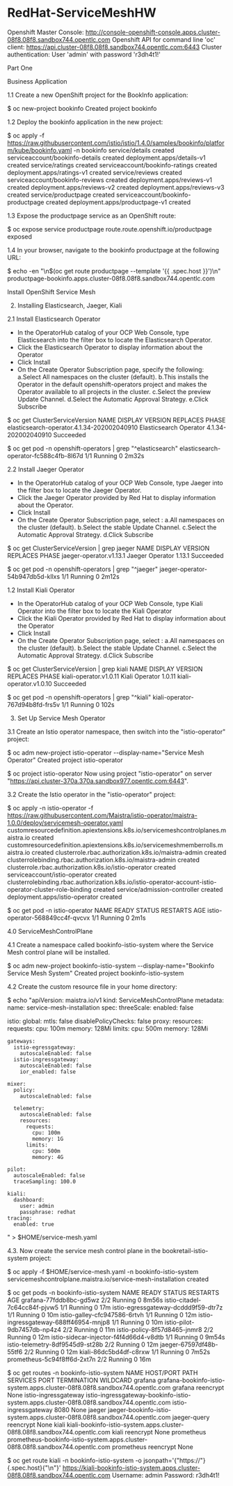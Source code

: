 # RedHat-ServiceMeshHW

Openshift Master Console: http://console-openshift-console.apps.cluster-08f8.08f8.sandbox744.opentlc.com
Openshift API for command line 'oc' client: https://api.cluster-08f8.08f8.sandbox744.opentlc.com:6443
Cluster authentication: User 'admin' with password 'r3dh4t1!'

Part One

Business Application

1.1 Create a new OpenShift project for the BookInfo application:

$ oc new-project bookinfo
Created project bookinfo

1.2 Deploy the bookinfo application in the new project:

$ oc apply -f https://raw.githubusercontent.com/istio/istio/1.4.0/samples/bookinfo/platform/kube/bookinfo.yaml -n bookinfo
service/details created
serviceaccount/bookinfo-details created
deployment.apps/details-v1 created
service/ratings created
serviceaccount/bookinfo-ratings created
deployment.apps/ratings-v1 created
service/reviews created
serviceaccount/bookinfo-reviews created
deployment.apps/reviews-v1 created
deployment.apps/reviews-v2 created
deployment.apps/reviews-v3 created
service/productpage created
serviceaccount/bookinfo-productpage created
deployment.apps/productpage-v1 created

1.3 Expose the productpage service as an OpenShift route:

$ oc expose service productpage
route.route.openshift.io/productpage exposed

1.4 In your browser, navigate to the bookinfo productpage at the following URL:

$ echo -en "\n$(oc get route productpage --template '{{ .spec.host }}')\n"
productpage-bookinfo.apps.cluster-08f8.08f8.sandbox744.opentlc.com

Install OpenShift Service Mesh

2. Installing Elasticsearch, Jaeger, Kiali

2.1 Install Elasticsearch Operator

 - In the OperatorHub catalog of your OCP Web Console, type Elasticsearch into the filter box to locate the Elasticsearch Operator.
 - Click the Elasticsearch Operator to display information about the Operator
 - Click Install
 - On the Create Operator Subscription page, specify the following:
     a.Select All namespaces on the cluster (default).
     b.This installs the Operator in the default openshift-operators project and makes the Operator available to all projects in the cluster.
     c.Select the preview Update Channel.
     d.Select the Automatic Approval Strategy.
     e.Click Subscribe

$ oc get ClusterServiceVersion
NAME                                         DISPLAY                  VERSION               REPLACES   PHASE
elasticsearch-operator.4.1.34-202002040910   Elasticsearch Operator   4.1.34-202002040910              Succeeded

$ oc get pod  -n openshift-operators | grep "^elasticsearch"
elasticsearch-operator-fc588c4fb-8l67d   1/1     Running   0          2m32s

2.2 Install Jaeger Operator

 - In the OperatorHub catalog of your OCP Web Console, type Jaeger into the filter box to locate the Jaeger Operator.
 - Click the Jaeger Operator provided by Red Hat to display information about the Operator.
 - Click Install
 - On the Create Operator Subscription page, select :
      a.All namespaces on the cluster (default).
      b.Select the stable Update Channel.
      c.Select the Automatic Approval Strategy.
      d.Click Subscribe

$ oc get ClusterServiceVersion | grep jaeger
NAME                                         DISPLAY                  VERSION               REPLACES   PHASE
jaeger-operator.v1.13.1                      Jaeger Operator          1.13.1                           Succeeded

$ oc get pod  -n openshift-operators | grep "^jaeger"
jaeger-operator-54b947db5d-kllxs         1/1     Running   0          2m12s

1.2 Install Kiali Operator

 - In the OperatorHub catalog of your OCP Web Console, type Kiali Operator into the filter box to locate the Kiali Operator
 - Click the Kiali Operator provided by Red Hat to display information about the Operator
 - Click Install
 - On the Create Operator Subscription page, select :
      a.All namespaces on the cluster (default).
      b.Select the stable Update Channel.
      c.Select the Automatic Approval Strategy.
      d.Click Subscribe

$ oc get ClusterServiceVersion | grep kiali
NAME                                         DISPLAY                  VERSION               REPLACES                PHASE
kiali-operator.v1.0.11                       Kiali Operator           1.0.11                kiali-operator.v1.0.10   Succeeded

$ oc get pod  -n openshift-operators | grep "^kiali"
kiali-operator-767d94b8fd-frs5v          1/1     Running   0          102s

3. Set Up Service Mesh Operator

3.1 Create an Istio operator namespace, then switch into the "istio-operator" project:

$ oc adm new-project istio-operator --display-name="Service Mesh Operator"
Created project istio-operator

$ oc project istio-operator
Now using project "istio-operator" on server "https://api.cluster-370a.370a.sandbox977.opentlc.com:6443".

3.2 Create the Istio operator in the "istio-operator" project:

$ oc apply -n istio-operator -f https://raw.githubusercontent.com/Maistra/istio-operator/maistra-1.0.0/deploy/servicemesh-operator.yaml
customresourcedefinition.apiextensions.k8s.io/servicemeshcontrolplanes.maistra.io created
customresourcedefinition.apiextensions.k8s.io/servicemeshmemberrolls.maistra.io created
clusterrole.rbac.authorization.k8s.io/maistra-admin created
clusterrolebinding.rbac.authorization.k8s.io/maistra-admin created
clusterrole.rbac.authorization.k8s.io/istio-operator created
serviceaccount/istio-operator created
clusterrolebinding.rbac.authorization.k8s.io/istio-operator-account-istio-operator-cluster-role-binding created
service/admission-controller created
deployment.apps/istio-operator created

$ oc get pod -n istio-operator
NAME                              READY   STATUS    RESTARTS   AGE
istio-operator-568849cc4f-qvcvx   1/1     Running   0          2m1s

4.0  ServiceMeshControlPlane

4.1 Create a namespace called bookinfo-istio-system where the Service Mesh control plane will be installed.

$ oc adm new-project bookinfo-istio-system --display-name="Bookinfo Service Mesh System"
Created project bookinfo-istio-system

4.2 Create the custom resource file in your home directory:

$ echo "apiVersion: maistra.io/v1
kind: ServiceMeshControlPlane
metadata:
  name: service-mesh-installation
spec:
  threeScale:
    enabled: false

  istio:
    global:
      mtls: false
      disablePolicyChecks: false
      proxy:
        resources:
          requests:
            cpu: 100m
            memory: 128Mi
          limits:
            cpu: 500m
            memory: 128Mi

    gateways:
      istio-egressgateway:
        autoscaleEnabled: false
      istio-ingressgateway:
        autoscaleEnabled: false
        ior_enabled: false

    mixer:
      policy:
        autoscaleEnabled: false

      telemetry:
        autoscaleEnabled: false
        resources:
          requests:
            cpu: 100m
            memory: 1G
          limits:
            cpu: 500m
            memory: 4G

    pilot:
      autoscaleEnabled: false
      traceSampling: 100.0

    kiali:
      dashboard:
        user: admin
        passphrase: redhat
    tracing:
      enabled: true

" > $HOME/service-mesh.yaml

4.3. Now create the service mesh control plane in the bookretail-istio-system project:

$ oc apply -f $HOME/service-mesh.yaml -n bookinfo-istio-system
servicemeshcontrolplane.maistra.io/service-mesh-installation created

$ oc get pods -n bookinfo-istio-system
NAME                                     READY   STATUS    RESTARTS   AGE
grafana-77fddb8bc-gd5wz                  2/2     Running   0          8m56s
istio-citadel-7c64cc84f-pjvw5            1/1     Running   0          17m
istio-egressgateway-dcddd9f59-dtr7z      1/1     Running   0          10m
istio-galley-cfc947586-6rtvh             1/1     Running   0          12m
istio-ingressgateway-688ff46954-mnjp8    1/1     Running   0          10m
istio-pilot-9db7457db-np4z4              2/2     Running   0          11m
istio-policy-8f57d8465-jnmr8             2/2     Running   0          12m
istio-sidecar-injector-f4f4d66d4-v8dtb   1/1     Running   0          9m54s
istio-telemetry-8df9545d9-st28b          2/2     Running   0          12m
jaeger-67597df48b-55tf6                  2/2     Running   0          12m
kiali-86dc5bd4df-c8rxw                   1/1     Running   0          7m52s
prometheus-5c94f8ff6d-2xt7n              2/2     Running   0          16m

$ oc get routes -n bookinfo-istio-system
NAME                   HOST/PORT                                                                                  PATH   SERVICES               PORT    TERMINATION   WILDCARD
grafana                grafana-bookinfo-istio-system.apps.cluster-08f8.08f8.sandbox744.opentlc.com                       grafana                <all>   reencrypt     None
istio-ingressgateway   istio-ingressgateway-bookinfo-istio-system.apps.cluster-08f8.08f8.sandbox744.opentlc.com          istio-ingressgateway   8080                  None
jaeger                 jaeger-bookinfo-istio-system.apps.cluster-08f8.08f8.sandbox744.opentlc.com                        jaeger-query           <all>   reencrypt     None
kiali                  kiali-bookinfo-istio-system.apps.cluster-08f8.08f8.sandbox744.opentlc.com                         kiali                  <all>   reencrypt     None
prometheus             prometheus-bookinfo-istio-system.apps.cluster-08f8.08f8.sandbox744.opentlc.com                    prometheus             <all>   reencrypt     None

$ oc get route kiali -n bookinfo-istio-system -o jsonpath='{"https://"}{.spec.host}{"\n"}'
https://kiali-bookinfo-istio-system.apps.cluster-08f8.08f8.sandbox744.opentlc.com
Username: admin
Password: r3dh4t1!